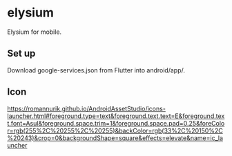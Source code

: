 # elysium

Elysium for mobile.

## Set up

Download google-services.json from Flutter into android/app/.

## Icon

https://romannurik.github.io/AndroidAssetStudio/icons-launcher.html#foreground.type=text&foreground.text.text=E&foreground.text.font=Asul&foreground.space.trim=1&foreground.space.pad=0.25&foreColor=rgb(255%2C%20255%2C%20255)&backColor=rgb(33%2C%20150%2C%20243)&crop=0&backgroundShape=square&effects=elevate&name=ic_launcher
